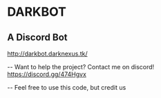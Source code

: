 # DARKBOT
A Discord Bot
--

http://darkbot.darknexus.tk/

--
Want to help the project? Contact me on discord! https://discord.gg/474Hgvx

--
Feel free to use this code, but credit us
